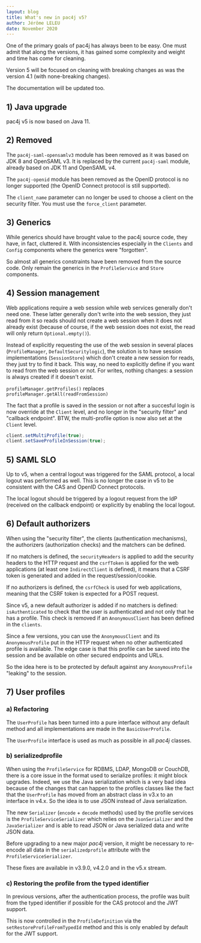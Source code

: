```yaml
---
layout: blog
title: What's new in pac4j v5?
author: Jérôme LELEU
date: November 2020
---
```


One of the primary goals of pac4j has always been to be easy. One must admit that along the versions, it has gained some complexity and weight and time has come for cleaning.

Version 5 will be focused on cleaning with breaking changes as was the version 4.1 (with none-breaking changes).

The documentation will be updated too.

## 1) Java upgrade

pac4j v5 is now based on Java 11.

## 2) Removed

The `pac4j-saml-opensamlv3` module has been removed as it was based on JDK 8 and OpenSAML v3. It is replaced by the current `pac4j-saml` module, already based on JDK 11 and OpenSAML v4.

The `pac4j-openid` module has been removed as the OpenID protocol is no longer supported (the OpenID Connect protocol is still supported).

The `client_name` parameter can no longer be used to choose a client on the security filter. You must use the `force_client` parameter.

## 3) Generics

While generics should have brought value to the pac4j source code, they have, in fact, cluttered it.
With inconsistencies especially in the `Clients` and `Config` components where the generics were "forgotten".

So almost all generics constraints have been removed from the source code. Only remain the generics in the `ProfileService` and `Store` components.

## 4) Session management

Web applications require a web session while web services generally don't need one.
These latter generally don't write into the web session, they just read from it so reads should not create a web session when it does not already exist (because of course, if the web session does not exist, the read will only return `Optional.empty()`).

Instead of explicitly requesting the use of the web session in several places (`ProfileManager`, `DefaultSecuritylogic`), the solution is to have session implementations (`SessionStore`) which don't create a new session for reads, they just try to find it back.
This way, no need to explicitly define if you want to read from the web session or not. For writes, nothing changes: a session is always created if it doesn't exist.

`profileManager.getProfiles()` replaces `profileManager.getAll(readFromSession)`

The fact that a profile is saved in the session or not after a succesful login is now override at the `Client` level, and no longer in the "security filter" and "callback endpoint".
BTW, the multi-profile option is now also set at the `Client` level.

```java
client.setMultiProfile(true);
client.setSaveProfileInSession(true);
```

## 5) SAML SLO

Up to v5, when a central logout was triggered for the SAML protocol, a local logout was performed as well. This is no longer the case in v5 to be consistent with the CAS and OpenID Connect protocols.

The local logout should be triggered by a logout request from the IdP (received on the callback endpoint) or explicitly by enabling the local logout.

## 6) Default authorizers

When using the "security filter", the clients (authentication mechanisms), the authorizers (authorization checks) and the matchers can be defined.

If no matchers is defined, the `securityHeaders` is applied to add the security headers to the HTTP request and the `csrfToken` is applied for the web applications (at least one `IndirectClient` is defined),
it means that a CSRF token is generated and added in the request/session/cookie.

If no authorizers is defined, the `csrfCheck` is used for web applications, meaning that the CSRF token is expected for a POST request.

Since v5, a new default authorizer is added if no matchers is defined: `isAuthenticated` to check that the user is authenticated and not only that he has a profile. This check is removed if an `AnonymousClient` has been defined in the `clients`.

Since a few versions, you can use the `AnonymousClient` and its `AnonymousProfile` put in the HTTP request when no other authenticated profile is available. The edge case is that this profile can be saved into the session and be available on other secured endpoints and URLs.

So the idea here is to be protected by default against any `AnonymousProfile` "leaking" to the session.

## 7) User profiles

### a) Refactoring

The `UserProfile` has been turned into a pure interface without any default method and all implementations are made in the `BasicUserProfile`.

The `UserProfile` interface is used as much as possible in all *pac4j* classes.

### b) serializedprofile

When using the `ProfileService` for RDBMS, LDAP, MongoDB or CouchDB, there is a core issue in the format used to serialize profiles: it might block upgrades.
Indeed, we use the Java serialization which is a very bad idea because of the changes that can happen to the profiles classes like the fact that the `UserProfile` has moved from an abstract class in v3.x to an interface in v4.x.
So the idea is to use JSON instead of Java serialization.

The new `Serializer` (`encode` + `decode` methods) used by the profile services is the `ProfileServiceSerializer` which relies on the `JsonSerializer` and the `JavaSerializer` and is able to read JSON or Java serialized data and write JSON data.

Before upgrading to a new major *pac4j* version, it might be necessary to re-encode all data in the `serializedprofile` attribute with the `ProfileServiceSerializer`.

These fixes are available in v3.9.0, v4.2.0 and in the v5.x stream.

### c) Restoring the profile from the typed identifier

In previous versions, after the authentication process, the profile was built from the typed identifier if possible for the CAS protocol and the JWT support.

This is now controlled in the `ProfileDefinition` via the `setRestoreProfileFromTypedId` method and this is only enabled by default for the JWT support.
